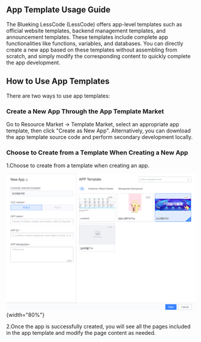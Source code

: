 ## App Template Usage Guide

The Blueking LessCode (LessCode) offers app-level templates such as official website templates, backend management templates, and announcement templates. These templates include complete app functionalities like functions, variables, and databases. You can directly create a new app based on these templates without assembling from scratch, and simply modify the corresponding content to quickly complete the app development.

## How to Use App Templates

There are two ways to use app templates:

### Create a New App Through the App Template Market

Go to Resource Market -> Template Market, select an appropriate app template, then click "Create as New App". Alternatively, you can download the app template source code and perform secondary development locally.

### Choose to Create from a Template When Creating a New App

1.Choose to create from a template when creating an app.

![](../../../../images/help/en/project-template.png){width="80%"}

2.Once the app is successfully created, you will see all the pages included in the app template and modify the page content as needed.
